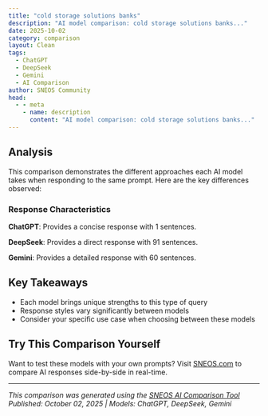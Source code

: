 ```yaml
---
title: "cold storage solutions banks"
description: "AI model comparison: cold storage solutions banks..."
date: 2025-10-02
category: comparison
layout: Clean
tags:
  - ChatGPT
  - DeepSeek
  - Gemini
  - AI Comparison
author: SNEOS Community
head:
  - - meta
    - name: description
      content: "AI model comparison: cold storage solutions banks..."
---
```


<ChatComparison
  title="cold storage solutions banks"
  prompt="cold storage solutions banks"
  :responses='{
    "ChatGPT": "Error calling OpenAI API.",
    "DeepSeek": "Of course. This is a critical topic in modern banking. Here\u2019s a comprehensive breakdown of cold storage solutions for banks, covering what they are, why they\u0027re needed, the different types, and the unique challenges banks face.\n\n### What is Cold Storage in a Banking Context?\n\nIn banking, **cold storage** refers to the practice of keeping sensitive digital assets\u2014primarily the **private keys** for cryptocurrencies like Bitcoin or Ethereum\u2014completely offline, disconnected from the internet.\n\n*   **The Core Concept:** \u0022Not your keys, not your crypto.\u0022 The private key is the ultimate proof of ownership. Whoever holds it, controls the asset. Cold storage ensures these keys are generated and stored in a highly secure, offline environment, making them nearly impossible for online hackers to steal.\n*   **Analogy:** It\u0027s the digital equivalent of storing gold bullion in a high-security, underground vault instead of a display case in a shop window.\n\n---\n\n### Why Do Banks Need Cold Storage?\n\nBanks are exploring or already offering crypto-related services such as:\n1.  **Custody Services:** Safeguarding digital assets on behalf of institutional clients (hedge funds, family offices, other corporations).\n2.  **Proprietary Trading:** Holding crypto on their own balance sheet.\n3.  **Collateral Management:** Accepting digital assets as loan collateral.\n4.  **Facilitating Payments:** For corporate clients.\n\nFor any of these activities, securing the assets is non-negotiable. The reputational, financial, and regulatory risks of a hack are enormous. Cold storage is the industry-standard solution for long-term, high-value storage.\n\n---\n\n### Types of Cold Storage Solutions for Banks\n\nBanks require enterprise-grade, institutional solutions that go far beyond a simple USB drive. Here are the primary methods:\n\n#### 1. Hardware Security Modules (HSMs)\nThis is the most common and robust solution for institutional use.\n*   **What it is:** A dedicated, tamper-resistant physical computing device that securely generates, stores, and manages cryptographic keys. They are certified to standards like **FIPS 140-2 Level 3 or 4**.\n*   **How it works:** Keys are generated inside the HSM and never leave it in plain text. All cryptographic operations (like signing a transaction) happen within the secure boundary of the device.\n*   **Providers:** Companies like **Thales, Utimaco, and IBM** are traditional HSM providers, while crypto-native firms like **Coinbase Custody, BitGo, and Fireblocks** use specialized HSMs as the core of their custody platforms.\n\n#### 2. Air-Gapped Computers \u0026 Vaults\n*   **What it is:** A computer that is never connected to the internet or any other network. It is used solely for generating keys and signing transactions.\n*   **How it works:** Transactions to be signed are physically transferred to the air-gapped machine via USB drive or QR code. After being signed, the signed transaction is transferred back to an online computer for broadcasting to the blockchain. These machines are often stored in physical vaults with strict access controls.\n\n#### 3. Multi-Party Computation (MPC) with Cold Storage\nThis is a more advanced and increasingly popular method.\n*   **What it is:** Instead of one private key, the key is split into multiple \u0022shares\u0022 distributed among several parties or devices.\n*   **How it works:** To sign a transaction, a pre-defined threshold of shares (e.g., 2 out of 3) must collaborate. No single person or device ever has the complete key. This can be combined with cold storage by keeping some of the key shares in HSMs or air-gapped devices. It eliminates single points of failure.\n\n#### 4. Deep Cold Storage / Paper Wallets (Less Common for Active Use)\n*   **What it is:** Writing down or engraving the private key (or seed phrase) on a physical medium like metal plates and storing it in a safe deposit box or deep vault.\n*   **Use Case:** Primarily for long-term, archival storage of a significant portion of reserves that is almost never intended to be moved. It\u0027s highly secure but operationally inflexible.\n\n---\n\n### The Bank\u0027s Dilemma: Building vs. Buying\n\nBanks face a critical strategic decision:\n\n#### Option A: Build Their Own Custody Solution\n*   **Pros:**\n    *   **Full Control:** Complete oversight of security protocols and infrastructure.\n    *   **Customization:** Can be perfectly integrated with existing legacy systems.\n    *   **Brand Trust:** Clients may prefer the bank\u0027s established brand over a new crypto-native one.\n*   **Cons:**\n    *   **Extremely High Cost:** Developing, auditing, and insuring a secure system is immensely expensive.\n    *   **Lack of Expertise:** The talent required is scarce and expensive.\n    *   **Regulatory Hurdles:** Navigating the uncharted regulatory landscape alone is difficult.\n    *   **Time-Consuming:** It can take years to build a robust, battle-tested solution.\n\n#### Option B: Partner with a Specialized Third-Party Custodian\n*   **Pros:**\n    *   **Speed to Market:** Can launch custody services much faster.\n    *   **Proven Expertise:** Leverage the security and operational knowledge of established players.\n    *   **Insurance:** Providers often come with substantial crime insurance policies.\n    *   **Regulatory Clarity:** Many custodians are already licensed and regulated (e.g., as NYDFS-regulated Trusts).\n*   **Cons:**\n    *   **Less Control:** The bank relies on the partner\u0027s security and stability.\n    *   **Fees:** Involves paying custody fees to the partner.\n    *   **Integration Challenges:** Connecting the custodian\u0027s API to the bank\u0027s systems can be complex.\n\n**Most traditional banks are choosing Option B (Partnership)** to de-risk and accelerate their entry into the digital asset space.\n\n---\n\n### Key Considerations \u0026 Challenges for Banks\n\n1.  **Regulatory Compliance:** This is paramount. Banks must comply with know-your-customer (KYC), anti-money laundering (AML), and the \u0022Travel Rule.\u0022 They must also ensure their chosen custodian is properly licensed.\n2.  **Insurance:** Adequate crime insurance that covers digital asset theft is a non-negotiable requirement for both the bank and its clients. This is a complex and expensive part of the offering.\n3.  **Operational Workflow:** How are transactions initiated, approved, and signed? Banks need robust internal controls, multi-person approval processes (multi-sig), and detailed audit trails.\n4.  **Disaster Recovery \u0026 Succession:** What happens if the primary data center is destroyed? What if key personnel are unavailable? A clear and tested disaster recovery plan is essential.\n5.  **Private Key Lifecycle Management:** Secure processes for key generation, backup, rotation, and, if necessary, destruction.\n\n### Leading Solution Providers Banks Partner With\n\n*   **BitGo:** The first regulated custodian, known for its multi-signature technology.\n*   **Coinbase Custody:** A highly insured and regulated custodian trusted by many institutions.\n*   **Fireblocks:** Known for its MPC-based wallet infrastructure and network security.\n*   **Fidelity Digital Assets:** The crypto arm of Fidelity, offering custody and trading services, leveraging its established reputation.\n*   **Anchorage Digital:** A federally chartered digital asset bank providing custody and other financial services.\n\n### Conclusion\n\nFor banks, cold storage is not a simple technical choice but a foundational component of a secure, compliant, and trustworthy digital asset strategy. The trend is overwhelmingly toward partnering with specialized, regulated, and insured third-party custodians who provide the enterprise-grade security and operational resilience that the banking industry demands. The core principle remains: for long-term storage of significant value, the private keys **must** live offline.",
    "Gemini": "Cold storage solutions for banks refer to methods used to securely store cryptographic keys offline. This is crucial for safeguarding digital assets like cryptocurrencies and sensitive financial data against hacking, theft, and unauthorized access. Here\u0027s a breakdown of what that means:\n\n**Why Banks Need Cold Storage**\n\n*   **Protecting Crypto Assets:** If a bank deals with cryptocurrencies (buying, selling, holding, or managing them for clients), securing the private keys to those cryptocurrencies is paramount.  If the keys are compromised, the assets are at risk.\n*   **Securing Sensitive Data:**  Banks hold vast amounts of sensitive customer data and financial information. While not directly \u0022cryptocurrency,\u0022 this data is often protected by encryption, and the encryption keys must be secured. Cold storage principles can be applied to protect those keys as well.\n*   **Compliance and Regulation:** Financial institutions are subject to strict regulatory requirements for data security and asset protection.  Cold storage can be a critical component of a bank\u0027s compliance strategy.\n*   **Risk Mitigation:**  Online (\u0022hot\u0022) wallets are more convenient but also more vulnerable to cyberattacks. Cold storage minimizes the attack surface by keeping the keys offline, significantly reducing the risk of theft or unauthorized use.\n*   **Business Continuity:**  Even in the event of a major cyberattack or system compromise, cold storage provides a safe and recoverable backup of critical keys, allowing the bank to restore access to assets and data after an incident.\n\n**Types of Cold Storage Solutions Banks Use**\n\nBanks generally employ a combination of these methods, often with multiple layers of security:\n\n*   **Hardware Security Modules (HSMs):** These are tamper-resistant hardware devices specifically designed to generate, store, and manage cryptographic keys. They are considered the gold standard for key security.\n    *   **Advantages:**  High level of security, tamper-proof, often certified to industry standards (e.g., FIPS 140-2).\n    *   **Disadvantages:**  Expensive, can be complex to implement and manage.\n*   **Multi-Signature (Multi-Sig) Wallets:** These wallets require multiple authorized individuals to sign a transaction before it can be executed. This adds a layer of redundancy and prevents a single point of failure.\n    *   **Advantages:**  Reduces the risk of insider threats or single key compromise.\n    *   **Disadvantages:**  Can be more complex to manage, requires coordination between multiple parties.\n*   **Air-Gapped Systems:**  A computer system that is completely isolated from any network (including the internet). Keys are generated and stored on this system, and transactions are signed offline.  The signed transactions are then transferred to an online system (via removable media like a USB drive) for broadcasting.\n    *   **Advantages:**  Highly secure against remote attacks.\n    *   **Disadvantages:**  Inconvenient, requires physical security measures to protect the air-gapped system. Risk of malware from USB drive usage.\n*   **Paper Wallets:**  The private key is printed on a piece of paper. This is a simple but effective form of cold storage if implemented properly.\n    *   **Advantages:**  Very low cost.\n    *   **Disadvantages:**  Requires careful physical storage and protection of the paper.  Susceptible to damage, theft, or loss.  Difficult to scale.\n*   **Deep Cold Storage Vaults:**  Physically secure vaults (often underground or in remote locations) where HSMs, hardware wallets, or paper backups are stored.\n    *   **Advantages:**  Physical protection against theft, damage, or natural disasters.\n    *   **Disadvantages:**  Inconvenient, high cost of construction and maintenance.\n*   **Secure Enclaves/Trusted Execution Environments (TEEs):**  These are isolated, secure areas within a processor that can be used to store and process sensitive data like cryptographic keys.  Some mobile devices and servers offer TEE capabilities.\n    *   **Advantages:**  Strong security within a computing device.\n    *   **Disadvantages:**  TEE implementations can have vulnerabilities, and security depends on the integrity of the underlying hardware and software.\n\n**Key Considerations for Banks Implementing Cold Storage:**\n\n*   **Security Audits:**  Regularly audit the cold storage system to identify and address vulnerabilities.\n*   **Access Control:**  Implement strict access controls to limit who can access the keys.\n*   **Disaster Recovery:**  Have a disaster recovery plan in place to ensure that the keys can be recovered in the event of a disaster.\n*   **Key Management Policies:**  Develop and enforce clear key management policies that cover key generation, storage, usage, and rotation.\n*   **Employee Training:**  Train employees on the importance of cold storage security and the procedures for handling keys.\n*   **Backup and Redundancy:**  Create multiple backups of the keys and store them in geographically diverse locations.\n*   **Vendor Selection:**  Carefully vet vendors that provide cold storage solutions to ensure that they have a strong security track record and comply with relevant industry standards.\n*   **Regulatory Compliance:** Ensure compliance with all applicable regulations and guidelines related to data security and asset protection.\n\n**Example Scenario:**\n\nA bank might use a combination of methods:\n\n1.  **HSMs:**  High-value crypto assets might have their keys stored in HSMs located in a secure vault.\n2.  **Multi-Sig:**  The HSMs might require multiple signatures from authorized personnel to access and use the keys.\n3.  **Air-Gapped Systems:** The transactions are signed using an air-gapped system.\n4.  **Backup:** Regular backups of the keys are made and stored in a geographically separate deep cold storage vault.\n\n**In summary, cold storage is a critical security measure for banks that handle cryptocurrencies or other sensitive financial data.  The specific solutions and implementations will vary depending on the bank\u0027s size, risk appetite, and regulatory requirements.** It\u0027s a complex and evolving field, so banks must stay up-to-date on the latest security threats and best practices.\n"
  }'
  published-date="10:41"
/>

## Analysis

This comparison demonstrates the different approaches each AI model takes when responding to the same prompt. Here are the key differences observed:

### Response Characteristics

**ChatGPT**: Provides a concise response with 1 sentences. 

**DeepSeek**: Provides a direct response with 91 sentences. 

**Gemini**: Provides a detailed response with 60 sentences. 

## Key Takeaways

- Each model brings unique strengths to this type of query
- Response styles vary significantly between models
- Consider your specific use case when choosing between these models

## Try This Comparison Yourself

Want to test these models with your own prompts? Visit [SNEOS.com](https://sneos.com) to compare AI responses side-by-side in real-time.

---

*This comparison was generated using the [SNEOS AI Comparison Tool](https://sneos.com)*
*Published: October 02, 2025 | Models: ChatGPT, DeepSeek, Gemini*
